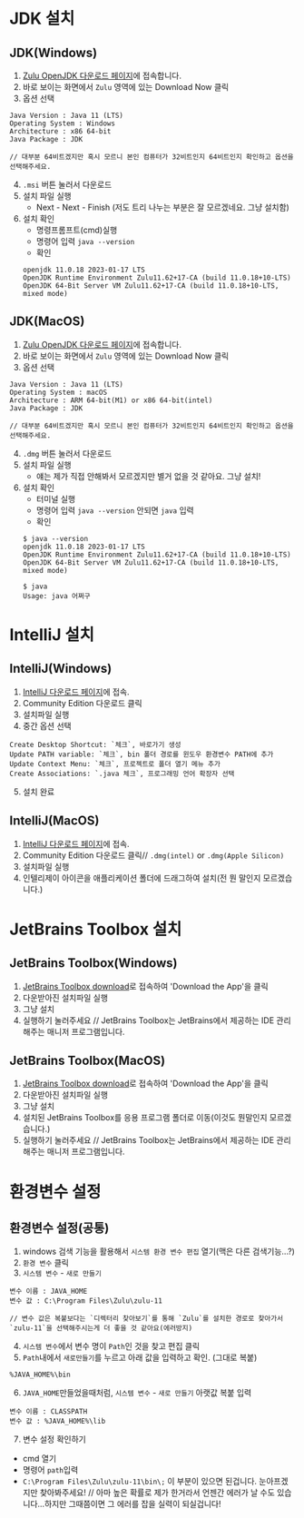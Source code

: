 # JDK 설치
## JDK(Windows)
1. [Zulu OpenJDK 다운로드 페이지](https://www.azul.com/downloads/?version=java-11-lts&os=windows&architecture=x86-64-bit&package=jdk)에 접속합니다.
2. 바로 보이는 화면에서 `Zulu` 영역에 있는 Download Now 클릭
3. 옵션 선택
  ```
  Java Version : Java 11 (LTS)
  Operating System : Windows
  Architecture : x86 64-bit
  Java Package : JDK

  // 대부분 64비트겠지만 혹시 모르니 본인 컴퓨터가 32비트인지 64비트인지 확인하고 옵션을 선택해주세요.
  ```
4. `.msi` 버튼 눌러서 다운로드
5. 설치 파일 실행
   - Next - Next - Finish (저도 트리 나누는 부분은 잘 모르겠네요. 그냥 설치함)
6. 설치 확인
   - 명령프롬프트(cmd)실행
   - 명령어 입력 `java --version`
   - 확인
   ```
   openjdk 11.0.18 2023-01-17 LTS
   OpenJDK Runtime Environment Zulu11.62+17-CA (build 11.0.18+10-LTS)
   OpenJDK 64-Bit Server VM Zulu11.62+17-CA (build 11.0.18+10-LTS, mixed mode)
   ```
## JDK(MacOS)
1. [Zulu OpenJDK 다운로드 페이지](https://www.azul.com/downloads/?version=java-11-lts&os=macos&architecture=arm-64-bit&package=jdk#download-openjdk)에 접속합니다.
2. 바로 보이는 화면에서 `Zulu` 영역에 있는 Download Now 클릭
3. 옵션 선택
  ```
  Java Version : Java 11 (LTS)
  Operating System : macOS
  Architecture : ARM 64-bit(M1) or x86 64-bit(intel)
  Java Package : JDK

  // 대부분 64비트겠지만 혹시 모르니 본인 컴퓨터가 32비트인지 64비트인지 확인하고 옵션을 선택해주세요.
  ```
4. `.dmg` 버튼 눌러서 다운로드
5. 설치 파일 실행
   - 얘는 제가 직접 안해봐서 모르겠지만 별거 없을 것 같아요. 그냥 설치!
6. 설치 확인
   - 터미널 실행
   - 명령어 입력 `java --version` 안되면 `java` 입력
   - 확인
   ```
   $ java --version
   openjdk 11.0.18 2023-01-17 LTS
   OpenJDK Runtime Environment Zulu11.62+17-CA (build 11.0.18+10-LTS)
   OpenJDK 64-Bit Server VM Zulu11.62+17-CA (build 11.0.18+10-LTS, mixed mode)

   $ java
   Usage: java 어쩌구
   ```

# IntelliJ 설치
## IntelliJ(Windows)
1. [IntelliJ 다운로드 페이지](https://www.jetbrains.com/ko-kr/idea/download/#section=windows)에 접속.
2. Community Edition 다운로드 클릭
3. 설치파일 실행
4. 중간 옵션 선택
```
Create Desktop Shortcut: `체크`, 바로가기 생성
Update PATH variable: `체크`, bin 폴더 경로를 윈도우 환경변수 PATH에 추가
Update Context Menu: `체크`, 프로젝트로 폴더 열기 메뉴 추가
Create Associations: `.java 체크`, 프로그래밍 언어 확장자 선택
```
5. 설치 완료
## IntelliJ(MacOS)
1. [IntelliJ 다운로드 페이지](https://www.jetbrains.com/ko-kr/idea/download/#section=mac)에 접속.
2. Community Edition 다운로드 클릭// `.dmg(intel)` or `.dmg(Apple Silicon)`
3. 설치파일 실행
4. 인텔리제이 아이콘을 애플리케이션 폴더에 드래그하여 설치(전 뭔 말인지 모르겠습니다.)

# JetBrains Toolbox 설치
## JetBrains Toolbox(Windows)
1. [JetBrains Toolbox download](https://www.jetbrains.com/lp/toolbox/)로 접속하여 'Download the App'을 클릭
2. 다운받아진 설치파일 실행
3. 그냥 설치
4. 실행하기 눌러주세요
// JetBrains Toolbox는 JetBrains에서 제공하는 IDE 관리해주는 매니저 프로그램입니다.
## JetBrains Toolbox(MacOS)
1. [JetBrains Toolbox download](https://www.jetbrains.com/lp/toolbox/)로 접속하여 'Download the App'을 클릭
2. 다운받아진 설치파일 실행
3. 그냥 설치
4. 설치된 JetBrains Toolbox를 응용 프로그램 폴더로 이동(이것도 뭔말인지 모르겠습니다.)
5. 실행하기 눌러주세요
// JetBrains Toolbox는 JetBrains에서 제공하는 IDE 관리해주는 매니저 프로그램입니다.

# 환경변수 설정
## 환경변수 설정(공통)
1. windows 검색 기능을 활용해서 `시스템 환경 변수 편집` 열기(맥은 다른 검색기능...?)
2. `환경 변수` 클릭
3. `시스템 변수` - `새로 만들기`
```
변수 이름 : JAVA_HOME
변수 값 : C:\Program Files\Zulu\zulu-11

// 변수 값은 복붙보다는 `디렉터리 찾아보기`를 통해 `Zulu`를 설치한 경로로 찾아가서 `zulu-11`을 선택해주시는게 더 좋을 것 같아요(에러방지)
```
4. `시스템 변수`에서 변수 명이 `Path`인 것을 찾고 편집 클릭
5. `Path`내에서 `새로만들기`를 누르고 아래 값을 입력하고 확인. (그대로 복붙)
```
%JAVA_HOME%\bin
```
6. `JAVA_HOME`만들었을때처럼, `시스템 변수` - `새로 만들기` 아랫값 복붙 입력
```
변수 이름 : CLASSPATH
변수 값 : %JAVA_HOME%\lib
```
7. 변수 설정 확인하기
  - cmd 열기
  - 명령어 `path`입력
  - `C:\Program Files\Zulu\zulu-11\bin\;` 이 부분이 있으면 된겁니다. 눈아프겠지만 찾아봐주세요!
// 아마 높은 확률로 제가 한거라서 언젠간 에러가 날 수도 있습니다...하지만 그때쯤이면 그 에러를 잡을 실력이 되실겁니다!
